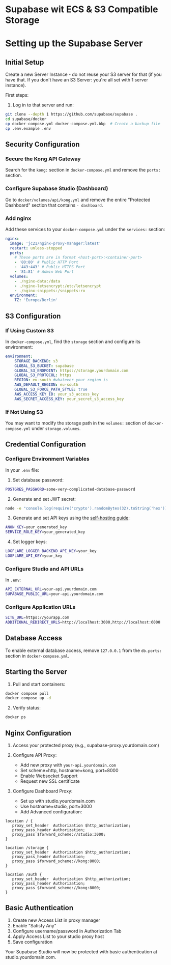 # Supabase wit ECS & S3 Compatible Storage

# Setting up the Supabase Server

## Initial Setup

Create a new Server Instance - do not reuse your S3 server for that (if you have that. If you don't have an S3 Server: you're all set with 1 server instance).

First steps:
1. Log in to that server and run:
```bash
git clone --depth 1 https://github.com/supabase/supabase .
cd supabase/docker
cp docker-compose.yml docker-compose.yml.bkp  # Create a backup file
cp .env.example .env
```

## Security Configuration

### Secure the Kong API Gateway
Search for the `kong:` section in `docker-compose.yml` and remove the `ports:` section.

### Configure Supabase Studio (Dashboard)
Go to `docker/volumes/api/kong.yml` and remove the entire "Protected Dashboard" section that contains `- dashboard`.

### Add nginx
Add these services to your `docker-compose.yml` under the `services:` section:

```yaml
nginx:
  image: 'jc21/nginx-proxy-manager:latest'
  restart: unless-stopped
  ports:
    # These ports are in format <host-port>:<container-port>
    - '80:80' # Public HTTP Port
    - '443:443' # Public HTTPS Port
    - '81:81' # Admin Web Port
  volumes:
    - ./nginx-data:/data
    - ./nginx-letsencrypt:/etc/letsencrypt
    - ./nginx-snippets:/snippets:ro
  environment:
    TZ: 'Europe/Berlin'
```

## S3 Configuration

### If Using Custom S3
In `docker-compose.yml`, find the `storage` section and configure its environment:

```yaml
environment:
    STORAGE_BACKEND: s3
    GLOBAL_S3_BUCKET: supabase
    GLOBAL_S3_ENDPOINT: https://storage.yourdomain.com
    GLOBAL_S3_PROTOCOL: https 
    REGION: eu-south #whatever your region is
    AWS_DEFAULT_REGION: eu-south
    GLOBAL_S3_FORCE_PATH_STYLE: true
    AWS_ACCESS_KEY_ID: your_s3_access_key
    AWS_SECRET_ACCESS_KEY: your_secret_s3_access_key
```

### If Not Using S3
You may want to modify the storage path in the `volumes:` section of `docker-compose.yml` under `storage.volumes`.

## Credential Configuration

### Configure Environment Variables
In your `.env` file:

1. Set database password:
```bash
POSTGRES_PASSWORD=some-very-complicated-database-password
```

2. Generate and set JWT secret:
```bash
node -e "console.log(require('crypto').randomBytes(32).toString('hex'))"
```

3. Generate and set API keys using the [self-hosting guide](https://supabase.com/docs/guides/self-hosting/docker#generate-api-keys):
```bash
ANON_KEY=your_generated_key
SERVICE_ROLE_KEY=your_generated_key
```

4. Set logger keys:
```bash
LOGFLARE_LOGGER_BACKEND_API_KEY=your_key
LOGFLARE_API_KEY=your_key
```

### Configure Studio and API URLs
In `.env`:
```bash
API_EXTERNAL_URL=your-api.yourdomain.com
SUPABASE_PUBLIC_URL=your-api.yourdomain.com
```

### Configure Application URLs
```bash
SITE_URL=https://yourapp.com
ADDITIONAL_REDIRECT_URLS=http://localhost:3000,http://localhost:6000
```

## Database Access

To enable external database access, remove `127.0.0.1` from the `db.ports:` section in `docker-compose.yml`.

## Starting the Server

1. Pull and start containers:
```bash
docker compose pull
docker compose up -d
```

2. Verify status:
```bash
docker ps
```

## Nginx Configuration

1. Access your protected proxy (e.g., supabase-proxy.yourdomain.com)

2. Configure API Proxy:
   - Add new proxy with `your-api.yourdomain.com`
   - Set scheme=http, hostname=kong, port=8000
   - Enable Websocket Support
   - Request new SSL certificate

3. Configure Dashboard Proxy:
   - Set up with studio.yourdomain.com
   - Use hostname=studio, port=3000
   - Add Advanced configuration:

```nginx
location / {
   proxy_set_header  Authorization $http_authorization;
   proxy_pass_header Authorization;
   proxy_pass $forward_scheme://studio:3000;
}

location /storage {
   proxy_set_header  Authorization $http_authorization;
   proxy_pass_header Authorization;
   proxy_pass $forward_scheme://kong:8000;
}

location /auth {
   proxy_set_header  Authorization $http_authorization;
   proxy_pass_header Authorization;
   proxy_pass $forward_scheme://kong:8000;
}
```

## Basic Authentication

1. Create new Access List in proxy manager
2. Enable "Satisfy Any"
3. Configure username/password in Authorization Tab
4. Apply Access List to your studio proxy host
5. Save configuration

Your Supabase Studio will now be protected with basic authentication at studio.yourdomain.com.
